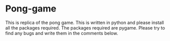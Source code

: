 # Pong-game
This is replica of the pong game. This is written in python and please install all the packages required.
The packages required are pygame. 
Please try to find any bugs and write them in the comments below.
